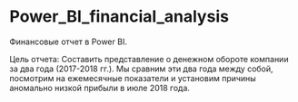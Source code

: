 # Power_BI_financial_analysis

Финансовые отчет в Power BI.

Цель отчета:
Составить представление о денежном обороте компании за два года (2017-2018 гг.). 
Мы сравним эти два года между собой, посмотрим на ежемесячные показатели и установим причины аномально низкой прибыли в июле 2018 года.
